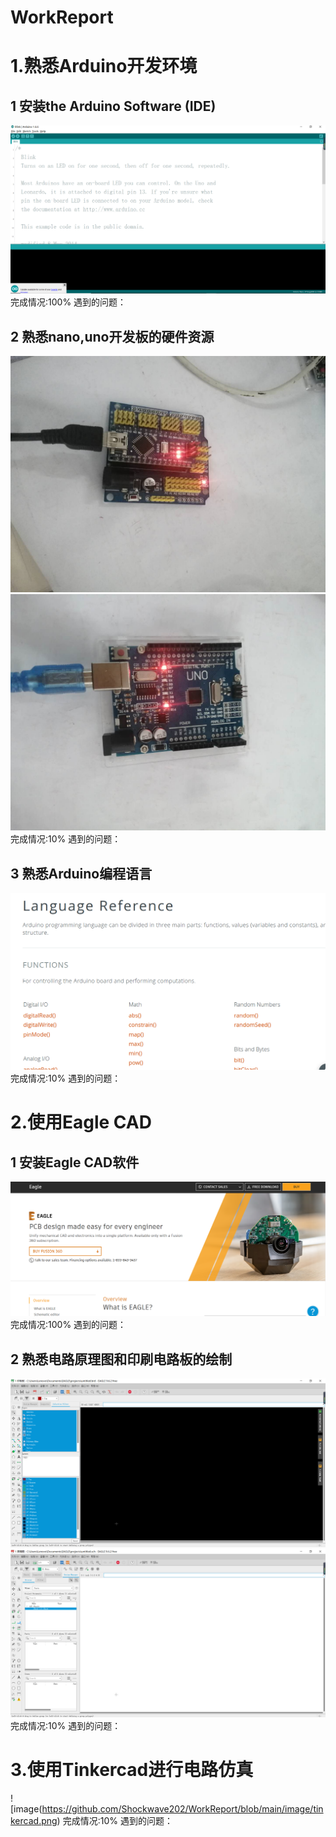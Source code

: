 # WorkReport
1.熟悉Arduino开发环境
===================                                                        
 1     安装the Arduino Software (IDE)                             
 -----------------------------------------------------------------
 ![image](https://github.com/Shockwave202/WorkReport/blob/main/image/Arduino%20ide.png)
                                      完成情况:100%       遇到的问题： 

2     熟悉nano,uno开发板的硬件资源       
-----------------------------------------------------------------
![image](https://github.com/Shockwave202/WorkReport/blob/main/image/nano.jpg)
![image](https://github.com/Shockwave202/WorkReport/blob/main/image/UNO.jpg)
                                       完成情况:10%       遇到的问题： 

 3     熟悉Arduino编程语言               
-----------------------------------------------------------------
![image](https://github.com/Shockwave202/WorkReport/blob/main/image/Arduino%20language.png)
                                      完成情况:10%       遇到的问题： 
     
2.使用Eagle CAD
===================  
1    安装Eagle CAD软件     
-----------------------------------------------------------------
![image](https://github.com/Shockwave202/WorkReport/blob/main/image/EAGLE.png)
                                      完成情况:100%       遇到的问题： 
                                      
 2    熟悉电路原理图和印刷电路板的绘制    
-----------------------------------------------------------------
![image](https://github.com/Shockwave202/WorkReport/blob/main/image/eagle%20PCB.png)
![image](https://github.com/Shockwave202/WorkReport/blob/main/image/eagle%20schematics.png)
                                     完成情况:10%       遇到的问题： 

3.使用Tinkercad进行电路仿真  
===================  
![image(https://github.com/Shockwave202/WorkReport/blob/main/image/tinkercad.png)
                                      完成情况:10%       遇到的问题：

